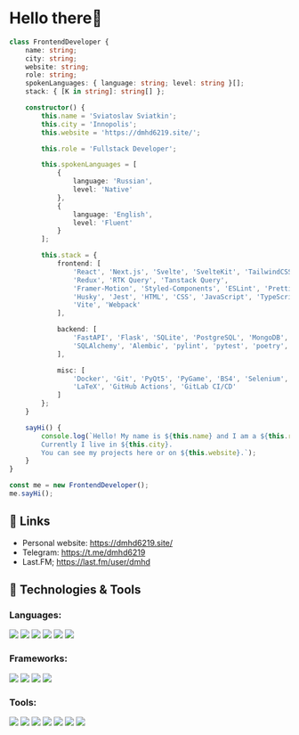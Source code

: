 # Hello there👋
```typescript
class FrontendDeveloper {
    name: string;
    city: string;
    website: string;
    role: string;
    spokenLanguages: { language: string; level: string }[];
    stack: { [K in string]: string[] };

    constructor() {
        this.name = 'Sviatoslav Sviatkin';
        this.city = 'Innopolis';
        this.website = 'https://dmhd6219.site/';

        this.role = 'Fullstack Developer';

        this.spokenLanguages = [
            {
                language: 'Russian',
                level: 'Native'
            },
            {
                language: 'English',
                level: 'Fluent'
            }
        ];

        this.stack = {
            frontend: [
                'React', 'Next.js', 'Svelte', 'SvelteKit', 'TailwindCSS',
                'Redux', 'RTK Query', 'Tanstack Query',
                'Framer-Motion', 'Styled-Components', 'ESLint', 'Prettier',
                'Husky', 'Jest', 'HTML', 'CSS', 'JavaScript', 'TypeScript',
                'Vite', 'Webpack'
            ],

            backend: [
                'FastAPI', 'Flask', 'SQLite', 'PostgreSQL', 'MongoDB',
                'SQLAlchemy', 'Alembic', 'pylint', 'pytest', 'poetry', 'python'
            ],

            misc: [
                'Docker', 'Git', 'PyQt5', 'PyGame', 'BS4', 'Selenium', 'Forge',
                'LaTeX', 'GitHub Actions', 'GitLab CI/CD'
            ]
        };
    }

    sayHi() {
        console.log(`Hello! My name is ${this.name} and I am a ${this.role}. 
        Currently I live in ${this.city}. 
        You can see my projects here or on ${this.website}.`);
    }
}

const me = new FrontendDeveloper();
me.sayHi();

```

## 📝 Links
* Personal website: https://dmhd6219.site/
* Telegram: https://t.me/dmhd6219
* Last.FM; https://last.fm/user/dmhd

## 🔧 Technologies & Tools

### Languages:
![](https://img.shields.io/badge/JavaScript-323330?style=for-the-badge&logo=javascript&logoColor=F7DF1E)
![](https://img.shields.io/badge/TypeScript-007ACC?style=for-the-badge&logo=typescript&logoColor=white)
![](https://img.shields.io/badge/Python-14354C?style=for-the-badge&logo=python&logoColor=white)
![](https://img.shields.io/badge/Java-ED8B00?style=for-the-badge&logo=openjdk&logoColor=white)
![](https://img.shields.io/badge/HTML5-E34F26?style=for-the-badge&logo=html5&logoColor=white)
![](https://img.shields.io/badge/CSS3-1572B6?style=for-the-badge&logo=css3&logoColor=white)

### Frameworks:
![](https://img.shields.io/badge/React-20232A?style=for-the-badge&logo=react&logoColor=61DAFB)
![](https://img.shields.io/badge/Svelte-4A4A55?style=for-the-badge&logo=svelte&logoColor=FF3E00)
![](https://img.shields.io/badge/Flask-000000?style=for-the-badge&logo=flask&logoColor=white)
![](https://img.shields.io/badge/FastAPI-000000?style=for-the-badge&logo=fastapi&logoColor=white)

### Tools:
![](https://img.shields.io/badge/docker-369cee?style=for-the-badge&logo=docker&logoColor=white)
![](https://img.shields.io/badge/Tailwind_CSS-38B2AC?style=for-the-badge&logo=tailwind-css&logoColor=white)
![](https://img.shields.io/badge/eslint-3A33D1?style=for-the-badge&logo=eslint&logoColor=white)
![](https://img.shields.io/badge/prettier-1A2C34?style=for-the-badge&logo=prettier&logoColor=F7BA3E)
![](https://img.shields.io/badge/pylint-000?style=for-the-badge&logo=pylint&logoColor=white)
![](https://img.shields.io/badge/Jest-323330?style=for-the-badge&logo=Jest&logoColor=white)
![](https://img.shields.io/badge/LaTeX-1f425f?style=for-the-badge&logo=latex)